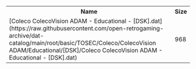 <table>
<tr><th>Name</th><th>Size</th></tr>
<tr><td>[Coleco ColecoVision ADAM - Educational - [DSK].dat](https://raw.githubusercontent.com/open-retrogaming-archive/dat-catalog/main/root/basic/TOSEC/Coleco/ColecoVision ADAM/Educational/[DSK]/Coleco ColecoVision ADAM - Educational - [DSK].dat)</td><td>968</td></tr>
</table>
